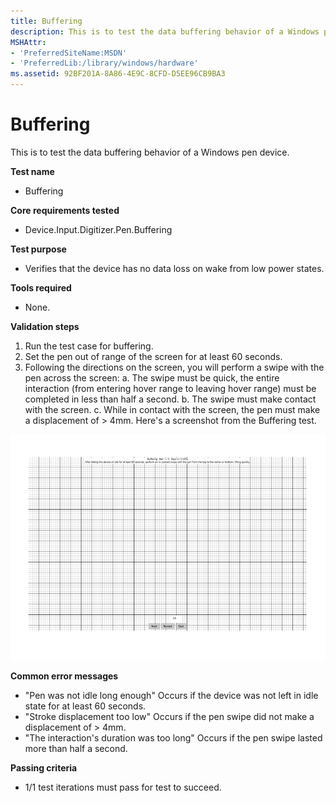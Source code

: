 ```yaml
---
title: Buffering
description: This is to test the data buffering behavior of a Windows pen device.
MSHAttr:
- 'PreferredSiteName:MSDN'
- 'PreferredLib:/library/windows/hardware'
ms.assetid: 92BF201A-8A86-4E9C-8CFD-D5EE96CB9BA3
---
```


# Buffering


This is to test the data buffering behavior of a Windows pen device.

**Test name**

-   Buffering

**Core requirements tested**

-   Device.Input.Digitizer.Pen.Buffering

**Test purpose**

-   Verifies that the device has no data loss on wake from low power states.

**Tools required**

-   None.

**Validation steps**

1. Run the test case for buffering.
2. Set the pen out of range of the screen for at least 60 seconds.
3. Following the directions on the screen, you will perform a swipe with the pen across the screen:
a. The swipe must be quick, the entire interaction (from entering hover range to leaving hover range) must be completed in less than half a second.
b. The swipe must make contact with the screen.
c. While in contact with the screen, the pen must make a displacement of &gt; 4mm.
Here's a screenshot from the Buffering test.

![screenshot from the buffering test for a windows pen device.](../images/pen-test-buffer.png)

**Common error messages**

-   "Pen was not idle long enough"
    Occurs if the device was not left in idle state for at least 60 seconds.
-   "Stroke displacement too low"
    Occurs if the pen swipe did not make a displacement of &gt; 4mm.
-   "The interaction's duration was too long"
    Occurs if the pen swipe lasted more than half a second.

**Passing criteria**

-   1/1 test iterations must pass for test to succeed.

 

 






